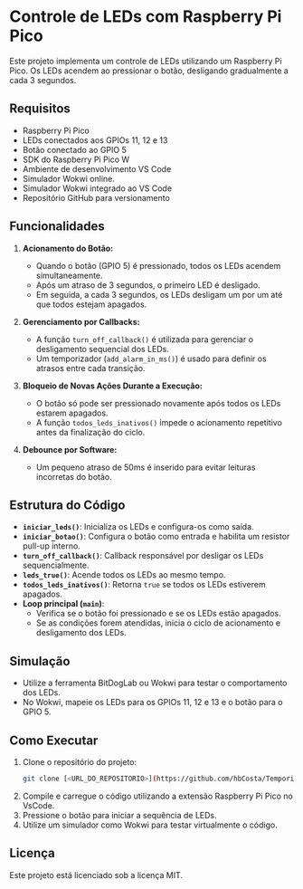 # Controle de LEDs com Raspberry Pi Pico

Este projeto implementa um controle de LEDs utilizando um Raspberry Pi Pico. Os LEDs acendem  ao pressionar o botão, desligando gradualmente a cada 3 segundos.

## Requisitos
- Raspberry Pi Pico
- LEDs conectados aos GPIOs 11, 12 e 13
- Botão conectado ao GPIO 5
- SDK do Raspberry Pi Pico W
- Ambiente de desenvolvimento VS Code
- Simulador Wokwi online.
- Simulador Wokwi integrado ao VS Code
- Repositório GitHub para versionamento

## Funcionalidades
1. **Acionamento do Botão:**
   - Quando o botão (GPIO 5) é pressionado, todos os LEDs acendem simultaneamente.
   - Após um atraso de 3 segundos, o primeiro LED é desligado.
   - Em seguida, a cada 3 segundos, os LEDs desligam um por um até que todos estejam apagados.

2. **Gerenciamento por Callbacks:**
   - A função `turn_off_callback()` é utilizada para gerenciar o desligamento sequencial dos LEDs.
   - Um temporizador (`add_alarm_in_ms()`) é usado para definir os atrasos entre cada transição.

3. **Bloqueio de Novas Ações Durante a Execução:**
   - O botão só pode ser pressionado novamente após todos os LEDs estarem apagados.
   - A função `todos_leds_inativos()` impede o acionamento repetitivo antes da finalização do ciclo.

4. **Debounce por Software:**
   - Um pequeno atraso de 50ms é inserido para evitar leituras incorretas do botão.

## Estrutura do Código
- **`iniciar_leds()`**: Inicializa os LEDs e configura-os como saída.
- **`iniciar_botao()`**: Configura o botão como entrada e habilita um resistor pull-up interno.
- **`turn_off_callback()`**: Callback responsável por desligar os LEDs sequencialmente.
- **`leds_true()`**: Acende todos os LEDs ao mesmo tempo.
- **`todos_leds_inativos()`**: Retorna `true` se todos os LEDs estiverem apagados.
- **Loop principal (`main`)**:
  - Verifica se o botão foi pressionado e se os LEDs estão apagados.
  - Se as condições forem atendidas, inicia o ciclo de acionamento e desligamento dos LEDs.

## Simulação
- Utilize a ferramenta BitDogLab ou Wokwi para testar o comportamento dos LEDs.
- No Wokwi, mapeie os LEDs para os GPIOs 11, 12 e 13 e o botão para o GPIO 5.

## Como Executar
1. Clone o repositório do projeto:
   ```sh
   git clone [<URL_DO_REPOSITORIO>](https://github.com/hbCosta/Temporizador-de-um-Disparo.git)
   ```
2. Compile e carregue o código utilizando a extensão Raspberry Pi Pico no VsCode.
3. Pressione o botão para iniciar a sequência de LEDs.
4. Utilize um simulador como Wokwi para testar virtualmente o código.


## Licença
Este projeto está licenciado sob a licença MIT.

